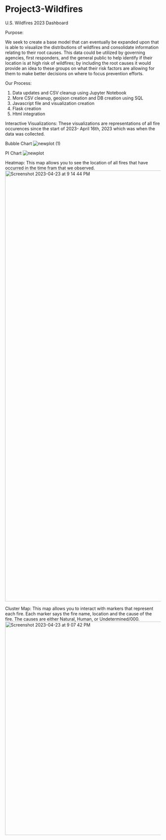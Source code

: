 # Project3-Wildfires

U.S. Wildfires 2023 Dashboard 

Purpose:

We seek to create a base model that can eventually be expanded upon that is able to visualize the distributions of wildfires and consolidate information relating to their root causes. This data could be utilized by governing agencies, first responders, and the general public to help identify if their location is at high risk of wildfires; by including the root causes it would provide an idea to these groups on what their risk factors are allowing for them to make better decisions on where to focus prevention efforts.

Our Process:

1. Data updates and CSV cleanup using Jupyter Notebook
2. More CSV cleanup, geojson creation and DB creation using SQL
3. Javascript file and visualization creation
4. Flask creation
5. Html integration

Interactive Visualizations: These visualizations are representations of all fire occurences since the start of 2023- April 16th, 2023 which was when the data was collected.

Bubble Chart
![newplot (1)](https://user-images.githubusercontent.com/119901186/234125268-25ee7583-aeb1-4a43-8ca7-07ad19044586.png)

PI Chart
![newplot](https://user-images.githubusercontent.com/119901186/234125317-b4905de7-d4ce-4b2d-8866-8cc6cb6c51e2.png)

Heatmap:
This map allows you to see the location of all fires that have occurred in the time fram that we observed.
<img width="1393" alt="Screenshot 2023-04-23 at 9 14 44 PM" src="https://user-images.githubusercontent.com/119901186/234125344-9ebaed30-0667-4ec4-99d5-c64a090a2b0c.png">

Cluster Map:
This map allows you to interact with markers that represent each fire. Each marker says the fire name, location and the cause of the fire. The causes are either Natural, Human, or Undetermined/000.
<img width="690" alt="Screenshot 2023-04-23 at 9 07 42 PM" src="https://user-images.githubusercontent.com/119901186/234125358-bf4dd388-dc11-4b50-bc19-48b1f48245b7.png">
